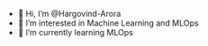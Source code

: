 - 👋 Hi, I’m @Hargovind-Arora
- 👀 I’m interested in Machine Learning and MLOps
- 🌱 I’m currently learning MLOps

<!---
Hargovind-Arora/Hargovind-Arora is a ✨ special ✨ repository because its `README.md` (this file) appears on your GitHub profile.
You can click the Preview link to take a look at your changes.
--->
